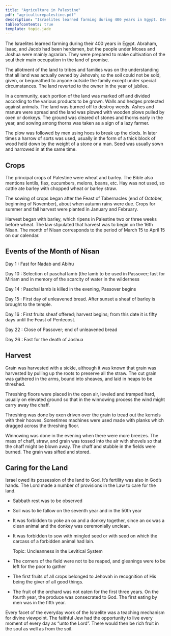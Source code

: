 ```yaml
---
title: "Agriculture in Palestine"
pdf: "agriculturepalestine.pdf"
description: "Israelites learned farming during 400 years in Egypt. Description of farming practices and OT laws regulating them."
tableofcontents: true
template: topic.jade
---
```


The Israelites learned farming during their 400 years in Egypt. Abraham,
Isaac, and Jacob had been herdsmen, but the people under Moses and
Joshua were mainly agrarian. They were prepared to make cultivation of
the soul their main occupation in the land of promise.

The allotment of the land to tribes and families was on the
understanding that all land was actually owned by Jehovah; so the soil
could not be sold, given, or bequeathed to anyone outside the family
except under special circumstances. The land reverted to the owner in
the year of jubilee.

In a community, each portion of the land was marked off and divided
according to the various products to be grown. Walls and hedges
protected against animals. The land was burned off to destroy weeds.
Ashes and manure were spread and the land was plowed with wooden plows
pulled by oxen or donkeys. The ground was cleared of stones and thorns
early in the year, and sowing among thorns was taken as a sign of a lazy
farmer.

The plow was followed by men using hoes to break up the clods. In later
times a harrow of sorts was used, usually in the form of a thick block
of wood held down by the weight of a stone or a man. Seed was usually
sown and harrowed in at the same time.

## Crops

The principal crops of Palestine were wheat and barley. The Bible also
mentions lentils, flax, cucumbers, melons, beans, etc. Hay was not used,
so cattle ate barley with chopped wheat or barley straw.

The sowing of crops began after the Feast of Tabernacles (end of
October, beginning of November), about when autumn rains were due. Crops
for summer and fall harvest were planted in January and February.

Harvest began with barley, which ripens in Palestine two or three weeks
before wheat. The law stipulated that harvest was to begin on the 16th
Nisan. The month of Nisan corresponds to the period of March 15 to April
15 on our calendar.

## Events of the Month of Nisan

Day 1
:    Fast for Nadab and Abihu

Day 10
:    Selection of paschal lamb (the lamb to be used in Passover; fast for
     Miriam and in memory of the scarcity of water in the wilderness

Day 14
:    Paschal lamb is killed in the evening, Passover begins

Day 15
:    First day of unleavened bread. After sunset a sheaf of barley is
     brought to the temple.

Day 16
:    First fruits sheaf offered; harvest begins; from this date it is
     fifty days until the Feast of Pentecost.

Day 22
:    Close of Passover; end of unleavened bread

Day 26
:    Fast for the death of Joshua

## Harvest

Grain was harvested with a sickle, although it was known that grain was
harvested by pulling up the roots to preserve all the straw. The cut
grain was gathered in the arms, bound into sheaves, and laid in heaps to
be threshed.

Threshing floors were placed in the open air, leveled and tramped hard,
usually on elevated ground so that in the winnowing process the wind
might carry away the chaff.

Threshing was done by oxen driven over the grain to tread out the
kernels with their hooves. Sometimes machines were used made with planks
which dragged across the threshing floor.

Winnowing was done in the evening when there were more breezes. The mass
of chaff, straw, and grain was tossed into the air with shovels so that
the chaff might be blown away. The chaff and stubble in the fields were
burned. The grain was sifted and stored.

## Caring for the Land

Israel owed its possession of the land to God. It’s fertility was also
in God’s hands. The Lord made a number of provisions in the Law to care
for the land.

*   Sabbath rest was to be observed

*   Soil was to lie fallow on the seventh year and in the 50th year

*   It was forbidden to yoke an ox and a donkey together, since an ox
    was a clean animal and the donkey was ceremonially unclean.

*   It was forbidden to sow with mingled seed or with seed on which the
    carcass of a forbidden animal had lain.

    Topic: Uncleanness in the Levitical System

*   The corners of the field were not to be reaped, and gleanings were
    to be left for the poor to gather

*   The first fruits of all crops belonged to Jehovah in recognition of
    His being the giver of all good things.

*   The fruit of the orchard was not eaten for the first three years. On
    the fourth year, the produce was consecrated to God. The first
    eating by men was in the fifth year.

Every facet of the everyday work of the Israelite was a teaching
mechanism for divine viewpoint. The faithful Jew had the opportunity to
live every moment of every day as “unto the Lord”. There would then be
rich fruit in the soul as well as from the soil.

